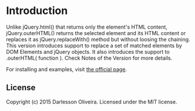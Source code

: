 # Introduction #

Unlike jQuery.html() that returns only the element's HTML content, jQuery.outerHTML() returns the selected element and its HTML content or replaces it as jQuery.replaceWith() method but without loosing the chaining. This version introduces support to replace a set of matched elements by DOM Elements and jQuery objects. It also introduces the support to .outerHTML( function ). Check Notes of the Version for more details.

For installing and examples, visit [the official page](http://darlesson.com/jquery/outerhtml/).

## License
Copyright (c) 2015 Darlesson Oliveira. Licensed under the MIT license.
